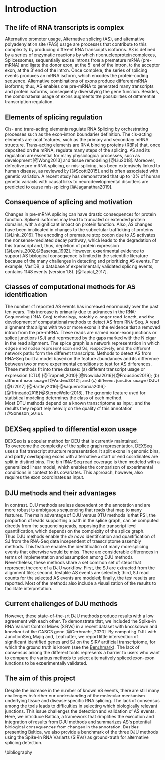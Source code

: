 # Introduction 
## The life of RNA transcripts is complex 
Alternative promoter usage, Alternative splicing (AS), and alternative polyadenylation site (PAS) usage are processes that contribute to this complexity by producing different RNA transcripts isoforms.
AS is defined by a series of enzymatic reactions by which ribonucleoprotein complexes, Splicessomes, sequentially excise introns from a premature mRNA (pre-mRNA) and ligate the donor exon, at the 5'  end of the intron, to the acceptor exon, at the 3' end of the intron. 
Once complete, the series of splicing events produces an mRNA isoform, which encodes the protein-coding sequence. 
Alternative combinations of exons produce different mRNA isoforms; thus, AS enables one pre-mRNA to generated many transcripts and protein isoforms, consequently diversifying the gene function. 
Besides, the combinatorial usage of exons augments the possibilities of differential transcription regulation.

## Elements of splicing regulation

Cis- and trans-acting elements regulate RNA Splicing by orchestrating processes such as the exon-intron boundaries definition.
The cis-acting elements are local features, such as the primary and secondary mRNA structure.
Trans-acting elements are RNA binding proteins (RBPs) that, once deposited on the mRNA, regulate many steps of the splicing.
AS and its regulation are essential for many physiological processes, such as development [@Wong2013] and tissue remodeling [@Liu2018].
Moreover, defective pre-mRNA splicing, or mis-splicing, has been extensively linked to human disease, as reviewed by [@Scotti2015], and is often associated with genetic variation.
A recent study has demonstrated that up to 10% of human genetic variants with causal links to neurodevelopmental disorders are predicted to cause mis-splicing [@Jaganathan2019].

## Consequence of splicing and motivation
Changes in pre-mRNA splicing can have drastic consequences for protein function.
Spliced isoforms may lead to truncated or extended protein domains, with a significant impact on protein function.
Also, AS changes have been implicated in changes to the subcellular trafficking of proteins [@Link_2016].
The encoding of premature stop codon due to AS activates the nonsense-mediated decay pathway, which leads to the degradation of this transcript and, thus, depletion of protein expression [@Lewis_2002,@Baserga_1992].
However, experimental evidence to support AS biological consequence is limited in the scientific literature because of the many challenges in detecting and prioritizing AS events.
For example, VastDB, a database of experimentally validated splicing events, contains 1148 events (version 1.8). [@Tapial_2017].  
<!-- \todo{There are examples of software that touch the topic of protein function changes in AS, notably  IsoformSwitchAnalyser, apprisws and I need to mention those somewhere}  -->

## Classes of computational methods for AS identification
The number of reported AS events has increased enormously over the past ten years.
This increase is primarily due to advances in the RNA-Sequencing (RNA-Seq) technology, notably a longer read-length, and the development of computational methods to detect AS from RNA-Seq.
A read alignment that aligns with two or more exons is the evidence that a removed intron from the pre-mRNA.
These reads are named exon-exon junctions or splice junctions (SJ) and represented by the gaps marked with the N cigar in the read alignment.
The splice graph is a network representation in which edges and nodes represent exon and SJ, respectively, and the different network paths form the different transcripts.
Methods to detect AS from RNA-Seq build a model based on the feature abundances and its difference between two or more experimental conditions to test for AS differences.
These methods fit into three classes: (a) different transcript usage or expression (DTU) [@Trapnell_2010]<sup>,</sup>[@Nowicka2016]<sup>,</sup>[@Froussios2019]; (b) different exon usage [@Anders2012]; and (c) different junction usage (DJU) [@Li2017]<sup>,</sup>[@Hartley2016]<sup>,</sup>@VaqueroGarcia2016]<sup>,</sup>[@Trincado2018]<sup>,</sup>@SterneWeiler2018].
The genomic feature used for statistical modeling determines the class of each method.  
Most DTU methods depend on a known transcriptome as input, and the results they report rely heavily on the quality of this annotation [@Soneson_2016].

## DEXSeq applied to differential exon usage
DEXSeq is a popular method for DEU that is currently maintained.  
To overcome the complexity of the splice graph representation, DEXSeq uses a flat transcript structure representation.
It split exons in genomic bins, and partly overlapping exons with alternative a start or end coordinates are split in distinct bins. 
The bin RNA-Seq read coverage is then modeled with a generalized linear model, which enables the comparison of experimental conditions in context to its covariates.
This approach, however, also requires the exon coordinates as input. 

## DJU methods and their advantages
In contrast, DJU methods are less dependent on the annotation and are more robust to ambiguous sequencing that reads that map to many features. 
The main advantage of DJU versus DTU methods is that PSI, the proportion of reads supporting a path in the splice graph, can be computed directly from the sequencing reads, opposing the transcript level quantification, which depends on the complexity of the splice graph.  
Thus DJU methods enable the _de novo_ identification and quantification of SJ from the RNA-Seq data independent of transcriptome assembly methods.
This feature enables the identification of many more splicing events that otherwise would be miss.
There are considerable differences in terms of implementation and assumption among DJU methods. Nevertheless, these methods share a set common set of steps that represent the core of a DJU workflow.
First, the SJ are extracted from the alignment files; second, testable AS events are selected; third, SJ read counts for the selected AS events are modeled; finally, the test results are reported. Most of the methods also include a visualization of the results to facilitate interpretation.

## Current challenges of DJU methods
However, these state-of-the-art DJU methods produce results with a low agreement with each other. 
To demonstrate that, we included the Spike-in RNA Variant Control Mixes (SIRVs) in a recent dataset with knockdown and knockout of the CASC3 gene [@Gerbracht_2020]. 
By computing DJU with JunctionSeq, Majiq and, Leafcutter, we report little intersection of significant identified genes and SJ on the SIRV artificial transcriptome, for which the ground truth is known (see the [Benchmark](benchmark.md)). 
The lack of consensus among the different tools represents a barrier to users who want to compare the various methods to select alternatively spliced exon-exon junctions to be experimentally validated.

## The aim of this project
Despite the increase in the number of known AS events, there are still many challenges to further our understanding of the molecular mechanism underlying tissue and disease-specific RNA splicing. 
The lack of consensus among the tools leads to difficulties in selecting which biologically relevant junctions. This issue challenges the detection and validation of AS events. 
Here, we introduce Baltica, a framework that simplifies the execution and integration of results from DJU methods and summarizes AS's potential biological consequences from changes in the annotation.
Besides presenting Baltica, we also provide a benchmark of the three DJU methods using the Spike-In RNA Variants (SIRVs) as ground-truth for alternative splicing detection.

\bibliography
